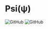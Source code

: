 # Psi(ψ)
![GitHub](https://img.shields.io/badge/python-3.8.2-brightgreen)
![GitHub](https://img.shields.io/badge/version-21.4-grey)
